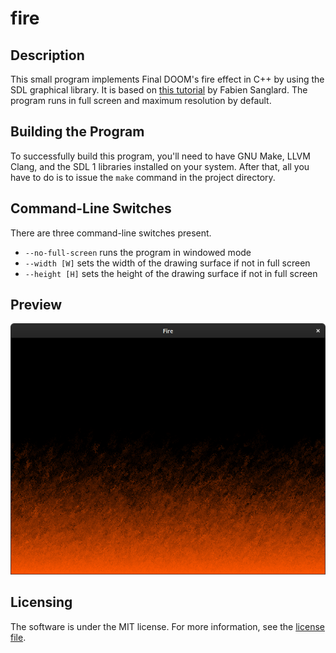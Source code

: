 # fire

## Description
This small program implements Final DOOM's fire effect in C++ by using the SDL
graphical library. It is based on
[this tutorial](https://fabiensanglard.net/doom_fire_psx/) by Fabien Sanglard.
The program runs in full screen and maximum resolution by default.

## Building the Program
To successfully build this program, you'll need to have GNU Make, LLVM Clang,
and the SDL 1 libraries installed on your system. After that, all you have to
do is to issue the `make` command in the project directory.

## Command-Line Switches
There are three command-line switches present.

* `--no-full-screen` runs the program in windowed mode
* `--width [W]` sets the width of the drawing surface if not in full screen
* `--height [H]` sets the height of the drawing surface if not in full screen

## Preview

![Preview](preview.png)

## Licensing
The software is under the MIT license. For more information, see the
[license file](LICENSE).
